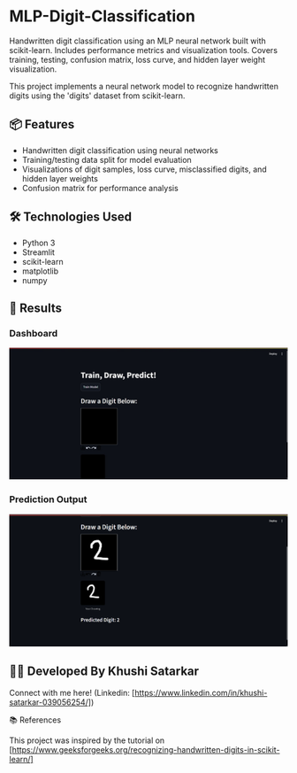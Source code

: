 # MLP-Digit-Classification
Handwritten digit classification using an MLP neural network built with scikit-learn. Includes performance metrics and visualization tools. Covers training, testing, confusion matrix, loss curve, and hidden layer weight visualization. 

This project implements a neural network model to recognize handwritten digits using the 'digits' dataset from scikit-learn.

## 📦 Features

- Handwritten digit classification using neural networks
- Training/testing data split for model evaluation
- Visualizations of digit samples, loss curve, misclassified digits, and hidden layer weights
- Confusion matrix for performance analysis


## 🛠️ Technologies Used

- Python 3
- Streamlit
- scikit-learn
- matplotlib
- numpy

## 📸 Results

### Dashboard
![Home Screen](results/trainmodel.jpg)
### Prediction Output
![Prediction](results/prediction.png)

## 🙋‍♀️ Developed By Khushi Satarkar 

Connect with me here! (Linkedin: [https://www.linkedin.com/in/khushi-satarkar-039056254/])

📚 References

This project was inspired by the tutorial on [https://www.geeksforgeeks.org/recognizing-handwritten-digits-in-scikit-learn/]

